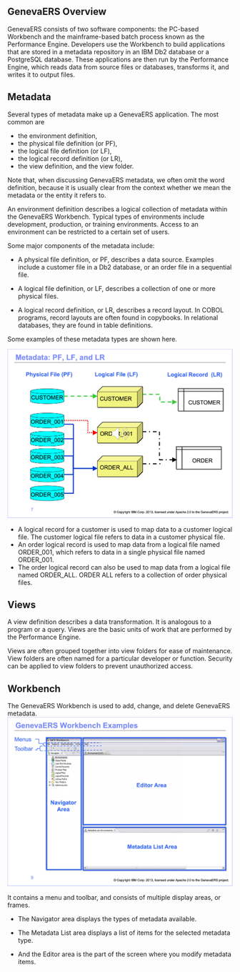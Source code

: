 ## GenevaERS Overview

GenevaERS consists of two software components: the PC-based Workbench and the mainframe-based batch process known as the Performance Engine. Developers use the Workbench to build applications that are stored in a metadata repository in an IBM  Db2 database or a PostgreSQL database. These applications are then run by the Performance Engine, which reads data from source files or databases, transforms it, and writes it to output files.

## Metadata
Several types of metadata make up a GenevaERS application. The most common are 
- the environment definition, 
- the physical file definition (or PF), 
- the logical file definition (or LF), 
- the logical record definition (or LR), 
- the view definition, and the view folder.  

Note that, when discussing GenevaERS metadata, we often omit the word definition, because it is usually clear from the context whether we mean the metadata or the entity it refers to.  

An environment definition describes a logical collection of metadata within the GenevaERS Workbench. Typical types of environments include development, production, or training environments. Access to an environment can be restricted to a certain set of users.  

Some major components of the metadata include:
- A physical file definition, or PF, describes a data source. Examples include a customer file in a Db2 database, or an order file in a sequential file. 

- A logical file definition, or LF, describes a collection of one or more physical files. 

- A logical record definition, or LR, describes a record layout. In COBOL programs, record layouts are often found in copybooks. In relational databases, they are found in table definitions.

Some examples of these metadata types are shown here. 

![Meta data](../../images/Module1-Introduction-to-Views/Module1_Slide7.jpeg) 


- A logical record for a customer is used to map data to a customer logical file. The customer logical file refers to data in a customer physical file.  
- An order logical record is used to map data from a logical file named ORDER_001, which refers to data in a single physical file named ORDER_001.  
- The order logical record can also be used to map data from a logical file named ORDER_ALL. ORDER ALL refers to a collection of order physical files.

## Views

A view definition describes a data transformation. It is analogous to a program or a query. Views are the basic units of work that are performed by the Performance Engine.  

Views are often grouped together into view folders for ease of maintenance. View folders are often named for a particular developer or function. Security can be applied to view folders to prevent unauthorized access.  

## Workbench

The GenevaERS Workbench is used to add, change, and delete GenevaERS metadata. 
![WB outline](../../images/Module1-Introduction-to-Views/Module1_Slide9.jpeg) 


It contains a menu and toolbar, and consists of multiple display areas, or frames.  

- The Navigator area displays the types of metadata available.  

- The Metadata List area displays a list of items for the selected metadata type.  

- And the Editor area is the part of the screen where you modify metadata items.

<!-- ### Views and Folders
<div style="clear: right" > <img style="float: right;" width="50%" vspace="5" alt="GenevaERS Workbench" src=images/Module1-Introduction-to-Views/Module1_Slide10.jpeg title="GenevaERS Workbench"/>

By expanding the View Folders item in the Navigator area, you can see a list of all view folders.  

The contents of the selected folder are displayed in the Metadata List area. 

From there, you can select a view for editing and the view will be displayed in the Editor area.

### View Properties
View information is displayed on two separate screens:
<div style="clear: right" > <img style="float: right;" width="50%" vspace="5" alt="GenevaERS Properties" src=images/Module1-Introduction-to-Views/Module1_Slide11.jpeg title="GenevaERS Properties"/>

- The View Editor screen, where you can define specific data transformations.
- The View Properties screen, where you can modify information that applies to the whole view.  

<div style="clear: right" > <img style="float: right;" width="50%" vspace="5" alt="GenevaERS Output" src=images/Module1-Introduction-to-Views/Module1_Slide12.jpeg title="GenevaERS Output"/>

You use the General tab on the View Properties screen to specify the output format, flat file or hardcopy report, and other related information.  

This tab also displays information about when the view was created and last modified and by whom.  

<div style="clear: right" > <img style="float: right;" width="50%" vspace="5" alt="GenevaERS Folder" src=images/Module1-Introduction-to-Views/Module1_Slide13.jpeg title="GenevaERS Folder"/>

In addition, the General tab displays the name of the view folder where the view is stored.   

<div style="clear: right" > <img style="float: right;" width="50%" vspace="5" alt="GenevaERS Advanced Features" src=images/Module1-Introduction-to-Views/Module1_Slide14.jpeg title="GenevaERS Advanced Features"/>

You can access advanced features on the Extract Phase tab and the Format Phase tab. You can open these tabs by single-clicking them.  

<div style="clear: right" > <img style="float: right;" width="50%" vspace="5" alt="GenevaERS Toggle" src=images/Module1-Introduction-to-Views/Module1_Slide15.jpeg title="GenevaERS Toggle"/>

You can toggle back and forth between the View Properties screen and the View Editor screen by clicking the first icon in the Editor area toolbar, or by pressing the F9 key. 

### View Editor
<div style="clear: right" > <img style="float: right; " width="50%" vspace="5" alt="GenevaERS View Editor" src=images/Module1-Introduction-to-Views/Module1_Slide16.jpeg title="GenevaERS View Editor"/>

In View Editor mode, the Workbench displays several frames of view information.  

<div style="clear: right" > <img style="float: right;" width="50%" vspace="5" alt="GenevaERS View Editor Grid" src=images/Module1-Introduction-to-Views/Module1_Slide17.jpeg title="GenevaERS View Editor Grid"/>
The View Editor grid displays the characteristics of view output columns. These characteristics include the data type, the length, and the alignment, such as left, right, or center.  

<div style="clear: right" > <img style="float: right;" width="50%" vspace="5" alt="GenevaERS Source Properties" src=images/Module1-Introduction-to-Views/Module1_Slide18.jpeg title="GenevaERS Source Properties"/>

You can display information about the data source for the view by right-clicking a blue cell in the View Editor grid. This information includes the logical record and the logical file.  

<div style="clear: right" > <img style="float: right;" width="50%" vspace="5" alt="GenevaERS Column Properties" src=images/Module1-Introduction-to-Views/Module1_Slide19.jpeg title="GenevaERS Column Properties"/>

To open a frame showing the column source properties, you right-click a green cell. The source of a column‚Äôs data can be a field in the source file, a constant, a lookup value, or the result of a formula.  

<div style="clear: right" > <img style="float: right;" width="50%" vspace="5" alt="GenevaERS Edit Functions" src=images/Module1-Introduction-to-Views/Module1_Slide20.jpeg title="GenevaERS Edit Functions"/>

The View Editor incorporates several functions, such as inserting a column or activating a view. You can run a View Editor function in several ways: 
- Select it from the Edit menu or the Action menu for the Workbench
- Left-click the function icon on the View Editor toolbar 
- Right-click in the View Editor grid and select the function from the pop-up menu 
- Or press the appropriate key combination, which is noted on the Workbench menu and the pop-up menu.  

Choose whichever technique you prefer.  

<div style="clear: right" > <img style="float: right;" width="50%" vspace="5" alt="GenevaERS Edit New Source" src=images/Module1-Introduction-to-Views/Module1_Slide21.jpeg title="GenevaERS Edit New Source"/>

To add a new view source, you right-click on the grid to display the pop-up menu, and then select Insert and View Source.  

<div style="clear: right" > <img style="float: right;" width="50%" vspace="5" alt="GenevaERS Edit New Source 2" src=images/Module1-Introduction-to-Views/Module1_Slide22.jpeg title="GenevaERS Edit New Source 2"/>

The Insert View Source window opens. You can select from a list of data sources in the window.  

<div style="clear: right" > 

## Example View

<img  style="float: right;" width="50%" vspace="5" alt="GenevaERS Programming" src=images/Module1-Introduction-to-Views/Module1_Slide24.jpeg title="GenevaERS Programming"/>

Now let’s take what you’ve learned and create your own view. 

The following example is a simple data transformation, reading data from the ORDER001 file and writing out only the Order ID, Customer ID, and Total Amount fields.  

If we were to code a conventional program, we would:
- Define the file attributes
- Define the record layouts
- Code the business logic
- Compile the program
- Link the program and
- Run the program

<div style="clear: right" > <img style="float: right;" width="50%" vspace="5" alt="GenevaERS View Example" src=images/Module1-Introduction-to-Views/Module1_Slide25.jpeg title="GenevaERS View Example"/>

With the GenevaERS tool, the first three steps are performed in the Workbench and the last three are performed for you by the Performance Engine.  

<div style="clear: right" > <img style="float: right;" width="50%" vspace="5" alt="GenevaERS View Example 2" src=images/Module1-Introduction-to-Views/Module1_Slide26.jpeg title="GenevaERS View Example 2"/>

Defining files and records will be covered in the GenevaERS training module entitled "Creating Metadata." T

The Performance Engine will be introduced in the Performance Engine Overview module. The topic of coding business logic will be introduced in the next few slides.  

In the example described in the following slides, metadata has been pre-populated in the Workbench for ease of instruction.  


To create a new view, click the Administration menu, select New and then select View.
<div style="clear: right" > <img style="float: right;" width="50%" vspace="5" alt="GenevaERS View Example Start" src=images/Module1-Introduction-to-Views/Module1_Slide27.jpeg title="GenevaERS View Example Start"/>


The View Properties tab opens.  

<div style="clear: right" > <img style="float: right;" width="50%" vspace="5" alt="GenevaERS View Example Properties" src=images/Module1-Introduction-to-Views/Module1_Slide28.jpeg title="GenevaERS View Example Properties"/>

Enter a descriptive name for the view, such as Simple_Transformation_View Note that embedded spaces are not allowed in names, so you must use underscores to separate words. Next, clear the Format Phase check box; this feature is not needed for this simple view.

<div style="clear: right" > <img style="float: right;" width="50%" vspace="5" alt="GenevaERS View Example Name" src=images/Module1-Introduction-to-Views/Module1_Slide29.jpeg title="GenevaERS View Example Name"/>

To display the View Editor Grid, select Show Grid or Properties, from the Edit menu (Alternatively, you can click the toolbar icon or press the F9 key). 

<div style="clear: right" > <img style="float: right;" width="50%" vspace="5" alt="GenevaERS View Example Editor" src=images/Module1-Introduction-to-Views/Module1_Slide30.jpeg title="GenevaERS View Example Editor"/>

From the Edit menu, select Insert, and then select View Source (Alternatively, you can right-click and select Insert and then select View Source from the pop-up menu, or you can press the Shift key and the Insert key). The Insert View Source window opens.
<div style="clear: right" > <img style="float: right;" width="50%" vspace="5" alt="GenevaERS View Example Source" src=images/Module1-Introduction-to-Views/Module1_Slide31.jpeg title="GenevaERS View Example Source"/>

From the Logical Record list, select ORDER. Then, from the Logical File list, select ORDER_001.  

<div style="clear: right" > <img style="float: right;" width="50%" vspace="5" alt="GenevaERS View Example Source 2" src=images/Module1-Introduction-to-Views/Module1_Slide32.jpeg title="GenevaERS View Example Source 2"/>

From the Edit menu, select Add Column (Alternatively, you can click the plus sign icon on the toolbar or press Alt and the Insert key). A new column is added to the grid.  
<div style="clear: right" > <img style="float: right;" width="50%" vspace="5" alt="GenevaERS View Example Column" src=images/Module1-Introduction-to-Views/Module1_Slide33.jpeg title="GenevaERS View Example Column"/>

Click the green cell. The Column Source Properties frame opens on the right.  

<div style="clear: right" > <img style="float: right;" width="50%" vspace="5" alt="GenevaERS View Example Source Properties" src=images/Module1-Introduction-to-Views/Module1_Slide34.jpeg title="GenevaERS View Example Source Properties"/>

In the Column Source Type field, click the list box and select Source File Field.  

<div style="clear: right" > <img style="float: right;" width="50%" vspace="5" alt="GenevaERS View Example Field Type" src=images/Module1-Introduction-to-Views/Module1_Slide35.jpeg title="GenevaERS View Example Feild Type"/>

In the Column Source Value field, click the list box and select ORDER_ID.   

<div style="clear: right" > <img style="float: right;" width="50%" vspace="5" alt="GenevaERS View Example Value" src=images/Module1-Introduction-to-Views/Module1_Slide36.jpeg title="GenevaERS View Example Value"/>

Repeat the previous steps to add columns for Customer ID and Order Total Amount. Then save the view by selecting Save from the File menu, or by clicking the Save icon in the Workbench toolbar, or by pressing Control and S.  

<div style="clear: right" > <img style="float: right;"  width="50%" vspace="5"  alt="GenevaERS View Example Repeat" src=images/Module1-Introduction-to-Views/Module1_Slide37.jpeg title="GenevaERS View Example Repeat"/>

To activate the view, use any of these methods: 
Select Activate from the Action menu
Press the Activate icon on the View Editor toolbar
Press F5.  

<div style="clear: right" > <img style="float: right;" width="50%" vspace="5" alt="GenevaERS View Example Complete" src=images/Module1-Introduction-to-Views/Module1_Slide38.jpeg title="GenevaERS View Example Complete"/>

The view title bar now displays the word "Active". Save the view again to preserve this active state. The view is now ready to be run.


<div style="clear: right" >
-->
